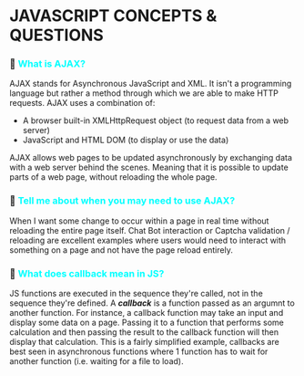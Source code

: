 # JAVASCRIPT CONCEPTS & QUESTIONS

### :scroll: <span style="color: aqua">What is AJAX?</span>
AJAX stands for Asynchronous JavaScript and XML. It isn't a programming language but rather a method through which we are able to make HTTP requests. AJAX uses a combination of:  
* A browser built-in XMLHttpRequest object (to request data from a web server)  
* JavaScript and HTML DOM (to display or use the data)  

AJAX allows web pages to be updated asynchronously by exchanging data with a web server behind the scenes. Meaning that it is possible to update parts of a web page, without reloading the whole page.

### :scroll: <span style="color: aqua">Tell me about when you may need to use AJAX?</span>
When I want some change to occur within a page in real time without reloading the entire page itself. Chat Bot interaction or Captcha validation / reloading are excellent examples where users would need to interact with something on a page and not have the page reload entirely.

### :scroll: <span style="color: aqua">What does callback mean in JS?</span>
JS functions are executed in the sequence they're called, not in the sequence they're defined. A ***callback*** is a function passed as an argumnt to another function. For instance, a callback function may take an input and display some data on a page. Passing it to a function that performs some calculation and then passing the result to the callback function will then display that calculation. This is a fairly simplified example, callbacks are best seen in asynchronous functions where 1 function has to wait for another function (i.e. waiting for a file to load).

### <span style="color: aqua"></span>

### <span style="color: aqua"></span>

### <span style="color: aqua"></span>

### <span style="color: aqua"></span>

### <span style="color: aqua"></span>

### <span style="color: aqua"></span>

### <span style="color: aqua"></span>

### <span style="color: aqua"></span>

### <span style="color: aqua"></span>